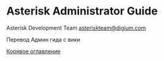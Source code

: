 # Asterisk Administrator Guide
Asterisk Development Team <asteriskteam@digium.com>

Перевод Админ гида с вики

[Корявое оглавление](summary.md)
